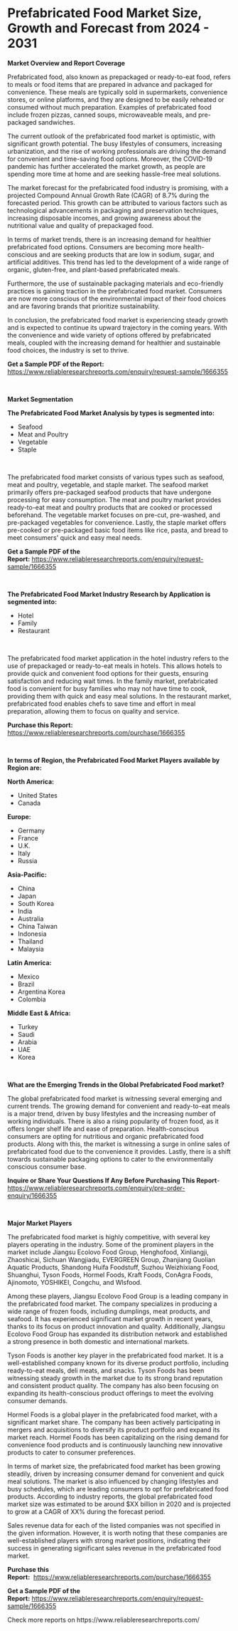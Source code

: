 <p><h1>Prefabricated Food Market Size, Growth and Forecast from 2024 - 2031</h1></p><p><strong>Market Overview and Report Coverage</strong></p>
<p><p>Prefabricated food, also known as prepackaged or ready-to-eat food, refers to meals or food items that are prepared in advance and packaged for convenience. These meals are typically sold in supermarkets, convenience stores, or online platforms, and they are designed to be easily reheated or consumed without much preparation. Examples of prefabricated food include frozen pizzas, canned soups, microwaveable meals, and pre-packaged sandwiches.</p><p>The current outlook of the prefabricated food market is optimistic, with significant growth potential. The busy lifestyles of consumers, increasing urbanization, and the rise of working professionals are driving the demand for convenient and time-saving food options. Moreover, the COVID-19 pandemic has further accelerated the market growth, as people are spending more time at home and are seeking hassle-free meal solutions.</p><p>The market forecast for the prefabricated food industry is promising, with a projected Compound Annual Growth Rate (CAGR) of 8.7% during the forecasted period. This growth can be attributed to various factors such as technological advancements in packaging and preservation techniques, increasing disposable incomes, and growing awareness about the nutritional value and quality of prepackaged food.</p><p>In terms of market trends, there is an increasing demand for healthier prefabricated food options. Consumers are becoming more health-conscious and are seeking products that are low in sodium, sugar, and artificial additives. This trend has led to the development of a wide range of organic, gluten-free, and plant-based prefabricated meals.</p><p>Furthermore, the use of sustainable packaging materials and eco-friendly practices is gaining traction in the prefabricated food market. Consumers are now more conscious of the environmental impact of their food choices and are favoring brands that prioritize sustainability.</p><p>In conclusion, the prefabricated food market is experiencing steady growth and is expected to continue its upward trajectory in the coming years. With the convenience and wide variety of options offered by prefabricated meals, coupled with the increasing demand for healthier and sustainable food choices, the industry is set to thrive.</p></p>
<p><strong>Get a Sample PDF of the Report:</strong> <a href="https://www.reliableresearchreports.com/enquiry/request-sample/1666355">https://www.reliableresearchreports.com/enquiry/request-sample/1666355</a></p>
<p>&nbsp;</p>
<p><strong>Market Segmentation</strong></p>
<p><strong>The Prefabricated Food Market Analysis by types is segmented into:</strong></p>
<p><ul><li>Seafood</li><li>Meat and Poultry</li><li>Vegetable</li><li>Staple</li></ul></p>
<p>&nbsp;</p>
<p><p>The prefabricated food market consists of various types such as seafood, meat and poultry, vegetable, and staple market. The seafood market primarily offers pre-packaged seafood products that have undergone processing for easy consumption. The meat and poultry market provides ready-to-eat meat and poultry products that are cooked or processed beforehand. The vegetable market focuses on pre-cut, pre-washed, and pre-packaged vegetables for convenience. Lastly, the staple market offers pre-cooked or pre-packaged basic food items like rice, pasta, and bread to meet consumers' quick and easy meal needs.</p></p>
<p><strong>Get a Sample PDF of the Report:</strong>&nbsp;<a href="https://www.reliableresearchreports.com/enquiry/request-sample/1666355">https://www.reliableresearchreports.com/enquiry/request-sample/1666355</a></p>
<p>&nbsp;</p>
<p><strong>The Prefabricated Food Market Industry Research by Application is segmented into:</strong></p>
<p><ul><li>Hotel</li><li>Family</li><li>Restaurant</li></ul></p>
<p>&nbsp;</p>
<p><p>The prefabricated food market application in the hotel industry refers to the use of prepackaged or ready-to-eat meals in hotels. This allows hotels to provide quick and convenient food options for their guests, ensuring satisfaction and reducing wait times. In the family market, prefabricated food is convenient for busy families who may not have time to cook, providing them with quick and easy meal solutions. In the restaurant market, prefabricated food enables chefs to save time and effort in meal preparation, allowing them to focus on quality and service.</p></p>
<p><strong>Purchase this Report:</strong>&nbsp; <a href="https://www.reliableresearchreports.com/purchase/1666355">https://www.reliableresearchreports.com/purchase/1666355</a></p>
<p>&nbsp;</p>
<p><strong>In terms of Region, the Prefabricated Food Market Players available by Region are:</strong></p>
<p>
    <p> <strong> North America: </strong>
        <ul>
            <li>United States</li>
            <li>Canada</li>
        </ul>
        </p> 
    <p> <strong> Europe: </strong>
        <ul>
            <li>Germany</li>
            <li>France</li>
            <li>U.K.</li>
            <li>Italy</li>
            <li>Russia</li>
        </ul>
        </p> 
    <p> <strong> Asia-Pacific: </strong>
        <ul>
            <li>China</li>
            <li>Japan</li>
            <li>South Korea</li>
            <li>India</li>
            <li>Australia</li>
            <li>China Taiwan</li>
            <li>Indonesia</li>
            <li>Thailand</li>
            <li>Malaysia</li>
        </ul>
        </p> 
    <p> <strong> Latin America: </strong>
        <ul>
            <li>Mexico</li>
            <li>Brazil</li>
            <li>Argentina Korea</li>
            <li>Colombia</li>
        </ul>
        </p> 
    <p> <strong> Middle East & Africa: </strong>
        <ul>
            <li>Turkey</li>
            <li>Saudi</li>
            <li>Arabia</li>
            <li>UAE</li>
            <li>Korea</li>
        </ul>
    </p>
    </p>
<p>&nbsp;</p>
<p><strong>What are the Emerging Trends in the Global Prefabricated Food market?</strong></p>
<p><p>The global prefabricated food market is witnessing several emerging and current trends. The growing demand for convenient and ready-to-eat meals is a major trend, driven by busy lifestyles and the increasing number of working individuals. There is also a rising popularity of frozen food, as it offers longer shelf life and ease of preparation. Health-conscious consumers are opting for nutritious and organic prefabricated food products. Along with this, the market is witnessing a surge in online sales of prefabricated food due to the convenience it provides. Lastly, there is a shift towards sustainable packaging options to cater to the environmentally conscious consumer base.</p></p>
<p><strong>Inquire or Share Your Questions If Any Before Purchasing This Report</strong>- <a href="https://www.reliableresearchreports.com/enquiry/pre-order-enquiry/1666355">https://www.reliableresearchreports.com/enquiry/pre-order-enquiry/1666355</a></p>
<p>&nbsp;</p>
<p><strong>Major Market Players</strong></p>
<p><p>The prefabricated food market is highly competitive, with several key players operating in the industry. Some of the prominent players in the market include Jiangsu Ecolovo Food Group, Henghofood, Xinliangji, Zhaoshicai, Sichuan Wangjiadu, EVERGREEN Group, Zhanjiang Guolian Aquatic Products, Shandong Huifa Foodstuff, Suzhou Weizhixiang Food, Shuanghui, Tyson Foods, Hormel Foods, Kraft Foods, ConAgra Foods, Ajinomoto, YOSHIKEI, Congchu, and Wlsfood.</p><p>Among these players, Jiangsu Ecolovo Food Group is a leading company in the prefabricated food market. The company specializes in producing a wide range of frozen foods, including dumplings, meat products, and seafood. It has experienced significant market growth in recent years, thanks to its focus on product innovation and quality. Additionally, Jiangsu Ecolovo Food Group has expanded its distribution network and established a strong presence in both domestic and international markets.</p><p>Tyson Foods is another key player in the prefabricated food market. It is a well-established company known for its diverse product portfolio, including ready-to-eat meals, deli meats, and snacks. Tyson Foods has been witnessing steady growth in the market due to its strong brand reputation and consistent product quality. The company has also been focusing on expanding its health-conscious product offerings to meet the evolving consumer demands.</p><p>Hormel Foods is a global player in the prefabricated food market, with a significant market share. The company has been actively participating in mergers and acquisitions to diversify its product portfolio and expand its market reach. Hormel Foods has been capitalizing on the rising demand for convenience food products and is continuously launching new innovative products to cater to consumer preferences.</p><p>In terms of market size, the prefabricated food market has been growing steadily, driven by increasing consumer demand for convenient and quick meal solutions. The market is also influenced by changing lifestyles and busy schedules, which are leading consumers to opt for prefabricated food products. According to industry reports, the global prefabricated food market size was estimated to be around $XX billion in 2020 and is projected to grow at a CAGR of XX% during the forecast period.</p><p>Sales revenue data for each of the listed companies was not specified in the given information. However, it is worth noting that these companies are well-established players with strong market positions, indicating their success in generating significant sales revenue in the prefabricated food market.</p></p>
<p><strong>Purchase this Report:</strong>&nbsp;&nbsp;<a href="https://www.reliableresearchreports.com/purchase/1666355">https://www.reliableresearchreports.com/purchase/1666355</a></p>
<p></p>
<p><strong>Get a Sample PDF of the Report:</strong>&nbsp;<a href="https://www.reliableresearchreports.com/enquiry/request-sample/1666355">https://www.reliableresearchreports.com/enquiry/request-sample/1666355</a></p>
<p>Check more reports on https://www.reliableresearchreports.com/</p>